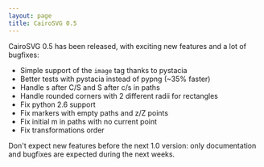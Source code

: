 ```yaml
---
layout: page
title: CairoSVG 0.5
---
```


CairoSVG 0.5 has been released, with exciting new features and a lot of
bugfixes:

- Simple support of the `image` tag thanks to pystacia
- Better tests with pystacia instead of pypng (~35% faster)
- Handle s after C/S and S after c/s in paths
- Handle rounded corners with 2 different radii for rectangles
- Fix python 2.6 support
- Fix markers with empty paths and z/Z points
- Fix initial m in paths with no current point
- Fix transformations order

Don't expect new features before the next 1.0 version: only documentation and
bugfixes are expected during the next weeks.
